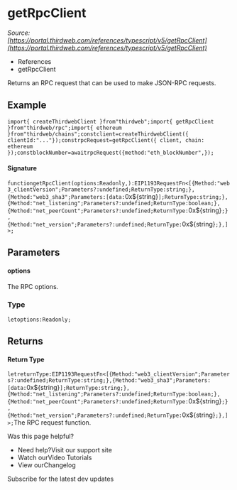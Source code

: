 # getRpcClient

*Source: [https://portal.thirdweb.com/references/typescript/v5/getRpcClient](https://portal.thirdweb.com/references/typescript/v5/getRpcClient)*

* References
* getRpcClient

Returns an RPC request that can be used to make JSON-RPC requests.

## Example

`import{ createThirdwebClient }from"thirdweb";import{ getRpcClient }from"thirdweb/rpc";import{ ethereum }from"thirdweb/chains";constclient=createThirdwebClient({ clientId:"..."});constrpcRequest=getRpcClient({ client, chain: ethereum });constblockNumber=awaitrpcRequest({method:"eth_blockNumber",});`
#### Signature

`functiongetRpcClient(options:Readonly,):EIP1193RequestFn<[{Method:"web3_clientVersion";Parameters?:undefined;ReturnType:string;},{Method:"web3_sha3";Parameters:[data:`0x${string}`];ReturnType:string;},{Method:"net_listening";Parameters?:undefined;ReturnType:boolean;},{Method:"net_peerCount";Parameters?:undefined;ReturnType:`0x${string}`;},{Method:"net_version";Parameters?:undefined;ReturnType:`0x${string}`;},]>;`
## Parameters

#### options

The RPC options.

### Type

`letoptions:Readonly;`
## Returns

#### Return Type

`letreturnType:EIP1193RequestFn<[{Method:"web3_clientVersion";Parameters?:undefined;ReturnType:string;},{Method:"web3_sha3";Parameters:[data:`0x${string}`];ReturnType:string;},{Method:"net_listening";Parameters?:undefined;ReturnType:boolean;},{Method:"net_peerCount";Parameters?:undefined;ReturnType:`0x${string}`;},{Method:"net_version";Parameters?:undefined;ReturnType:`0x${string}`;},]>;`The RPC request function.

Was this page helpful?

* Need help?Visit our support site
* Watch ourVideo Tutorials
* View ourChangelog

Subscribe for the latest dev updates

